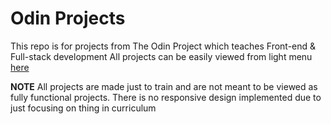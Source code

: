 # Odin Projects

This repo is for projects from The Odin Project which teaches Front-end & Full-stack development
All projects can be easily viewed from light menu [here](https://www.bushenzie.github.io/odin-projects)

**NOTE**
All projects are made just to train and are not meant to be viewed as fully functional projects.
There is no responsive design implemented due to just focusing on thing in curriculum
